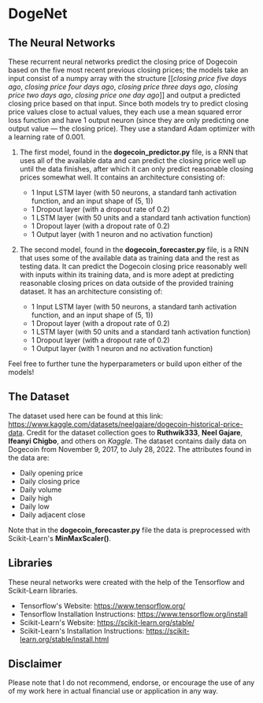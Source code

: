 # DogeNet

## The Neural Networks
These recurrent neural networks predict the closing price of Dogecoin based on the five most recent previous closing prices; the models take an input consist of a numpy array with the structure [[*closing price five days ago*, *closing price four days ago*, *closing price three days ago*, *closing price two days ago*, *closing price one day ago*]] and output a predicted closing price based on that input. Since both models try to predict closing price values close to actual values, they each use a mean squared error loss function and have 1 output neuron (since they are only predicting one output value — the closing price). They use a standard Adam optimizer with a learning rate of 0.001.

1. The first model, found in the **dogecoin_predictor.py** file, is a RNN that uses all of the available data and can predict the closing price well up until the data finishes, after which it can only predict reasonable closing prices somewhat well. It contains an architecture consisting of:
    - 1 Input LSTM layer (with 50 neurons, a standard tanh activation function, and an input shape of (5, 1))
    - 1 Dropout layer (with a dropout rate of 0.2)
    - 1 LSTM layer (with 50 units and a standard tanh activation function)
    - 1 Dropout layer (with a dropout rate of 0.2)
    - 1 Output layer (with 1 neuron and no activation function)

2. The second model, found in the **dogecoin_forecaster.py** file, is a RNN that uses some of the available data as training data and the rest as testing data. It can predict the Dogecoin closing price reasonably well with inputs within its training data, and is more adept at predicting reasonable closing prices on data outside of the provided training dataset. It has an architecture consisting of:
    - 1 Input LSTM layer (with 50 neurons, a standard tanh activation function, and an input shape of (5, 1))
    - 1 Dropout layer (with a dropout rate of 0.2)
    - 1 LSTM layer (with 50 units and a standard tanh activation function)
    - 1 Dropout layer (with a dropout rate of 0.2)
    - 1 Output layer (with 1 neuron and no activation function)

Feel free to further tune the hyperparameters or build upon either of the models!

## The Dataset
The dataset used here can be found at this link: https://www.kaggle.com/datasets/neelgajare/dogecoin-historical-price-data. Credit for the dataset collection goes to **Ruthwik333**, **Neel Gajare**, **Ifeanyi Chigbo**, and others on *Kaggle*. The dataset contains daily data on Dogecoin from November 9, 2017, to July 28, 2022. The attributes found in the data are:

- Daily opening price
- Daily closing price
- Daily volume
- Daily high
- Daily low
- Daily adjacent close

Note that in the **dogecoin_forecaster.py** file the data is preprocessed with Scikit-Learn's **MinMaxScaler()**.

## Libraries
These neural networks were created with the help of the Tensorflow and Scikit-Learn libraries.
- Tensorflow's Website: https://www.tensorflow.org/
- Tensorflow Installation Instructions: https://www.tensorflow.org/install
- Scikit-Learn's Website: https://scikit-learn.org/stable/
- Scikit-Learn's Installation Instructions: https://scikit-learn.org/stable/install.html

## Disclaimer
Please note that I do not recommend, endorse, or encourage the use of any of my work here in actual financial use or application in any way.

